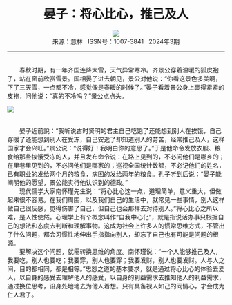 # <center>晏子：将心比心，推己及人</center>

<div align=center><img src="http://fslib.vip.qikan.cn/img.ashx?key=%d7%f7%d5%df%a3%ba%cd%f5%b0%ae%be%fc"></div>

<center>来源：意林   ISSN号：1007-3841   2024年3期</center>

* * *

<br>　　春秋时期，有一年齐国连降大雪，天气异常寒冷。齐景公穿着温暖的狐皮袍子，站在窗前欣赏雪景。国相晏子进去朝见，景公对他说：“你看这景色多美啊，下了三天雪，一点都不冷，感觉像是春暖的时候了。”晏子看着景公身上裹得紧紧的皮袍，问他说：“真的不冷吗？”景公点点头。

![](http://img.resource.qikan.cn/markvip/qkimages/yili/yili202403/yili20240341-1-l.jpg)

  
<br>　　晏子近前說：“我听说古时贤明的君主自己吃饱了还能想到别人在挨饿，自己穿暖了还能想到别人在受冻，自己安逸了却知道别人的劳苦，经常推己及人，这样国家才会兴旺。”景公说：“说得好！我明白你的意思了。”于是他命令发放衣服、粮食给那些挨饿受冻的人，并且发布命令说：在路上见到的，不必问他们是哪乡的；在里巷里见到的，不必问他们是哪家的；巡视全国统计数额，不必记他们的姓名，已有职业的发给两个月的粮食，病困的发给两年的粮食。孔子听到后说：“晏子能阐明他的愿望，景公能实行他认识到的德政。”  
　　现代儒学大家南怀瑾先生说：“将心比心这一点，道理简单，意义重大，但做起来很不容易。在我们周围，以及我们自己的生活中，就常见一些事情，别人这样做自己很反感，觉得伤害了自己，但自己也会那样去对待别人。”将心比心之所以难，是人性使然。心理学上有个概念叫作“自我中心化”，就是指说话办事只根据自己的想法和态度去判断和理解事物。这成为社会上许多人的惯常思维方式，不管出了什么问题，都会习惯性地伸出手指指向别人，却忘了自己也有可能是问题的根源。  
　　要解决这个问题，就需转换思维的角度。南怀瑾说：“一个人能够推己及人，我要吃，别人也要吃；我要穿，别人也要穿；我要发财，别人也要发财。人与人之间，目的都相同，都是相等。”忠恕之道的基本要求，就是通过将心比心的体验去爱人，以自身的感受去理解他人的感受，以自身的利益需求去推知他人的利益需求，通过换位思考，设身处地地去为他人着想。只有具备视人如己的同情心，才会成为仁人君子。
